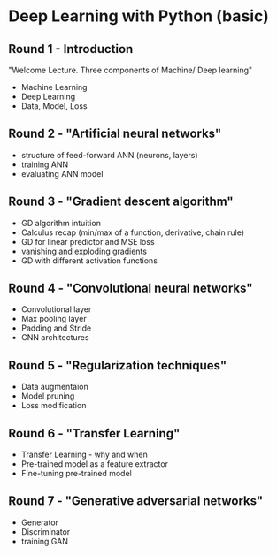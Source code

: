 # Deep Learning with Python (basic)
## Round 1 - Introduction 
"Welcome Lecture. Three components of Machine/ Deep learning"
- Machine Learning 
- Deep Learning
- Data, Model, Loss

## Round 2 - "Artificial neural networks"
- structure of feed-forward ANN (neurons, layers)
- training ANN
- evaluating ANN model

## Round 3 - "Gradient descent algorithm"
- GD algorithm intuition
- Calculus recap (min/max of a function, derivative, chain rule)
- GD for linear predictor and MSE loss
- vanishing and exploding gradients
- GD with different activation functions

## Round 4 - "Convolutional neural networks"
- Convolutional layer
- Max pooling layer
- Padding and Stride
- CNN architectures

## Round 5 - "Regularization techniques"
- Data augmentaion
- Model pruning
- Loss modification

## Round 6 - "Transfer Learning"
- Transfer Learning - why and when
- Pre-trained model as a feature extractor
- Fine-tuning pre-trained model

## Round 7 - "Generative adversarial networks"
- Generator 
- Discriminator
- training GAN

